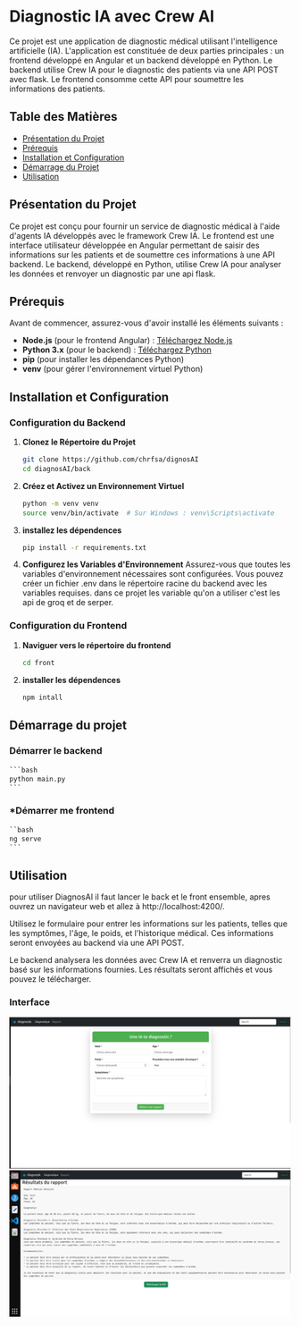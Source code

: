# Diagnostic IA avec Crew AI

Ce projet est une application de diagnostic médical utilisant l'intelligence artificielle (IA). L'application est constituée de deux parties principales : un frontend développé en Angular et un backend développé en Python. Le backend utilise Crew IA pour le diagnostic des patients via une API POST avec flask. Le frontend consomme cette API pour soumettre les informations des patients.

## Table des Matières

- [Présentation du Projet](#présentation-du-projet)
- [Prérequis](#prérequis)
- [Installation et Configuration](#installation-et-configuration)
- [Démarrage du Projet](#démarrage-du-projet)
- [Utilisation](#utilisation)


## Présentation du Projet

Ce projet est conçu pour fournir un service de diagnostic médical à l'aide d'agents IA développés avec le framework Crew IA. Le frontend est une interface utilisateur développée en Angular permettant de saisir des informations sur les patients et de soumettre ces informations à une API backend. Le backend, développé en Python, utilise Crew IA pour analyser les données et renvoyer un diagnostic par une api flask.

## Prérequis

Avant de commencer, assurez-vous d'avoir installé les éléments suivants :

- **Node.js** (pour le frontend Angular) : [Téléchargez Node.js](https://nodejs.org/)
- **Python 3.x** (pour le backend) : [Téléchargez Python](https://www.python.org/)
- **pip** (pour installer les dépendances Python)
- **venv** (pour gérer l'environnement virtuel Python)

## Installation et Configuration

### Configuration du Backend

1. **Clonez le Répertoire du Projet**

   ```bash
   git clone https://github.com/chrfsa/dignosAI
   cd diagnosAI/back
   ```
2. **Créez et Activez un Environnement Virtuel**

   ```bash
   python -m venv venv
   source venv/bin/activate  # Sur Windows : venv\Scripts\activate
   ```

3. **installez les dépendences**
    ```bash
    pip install -r requirements.txt
    ```
4. **Configurez les Variables d'Environnement**
Assurez-vous que toutes les variables d'environnement nécessaires sont configurées. Vous pouvez créer un fichier .env dans le répertoire racine du backend avec les variables requises. dans ce projet les variable qu'on a utiliser c'est les api de groq et de serper.

### Configuration du Frontend

1. **Naviguer vers le répertoire du frontend**
    ```bash
    cd front
    ```
2. **installer les dépendences**
    ```bash
    npm intall
    ```
## Démarrage du projet
### **Démarrer le backend**

    ```bash
    python main.py
    ```
### ***Démarrer me frontend**

    ``bash
    ng serve
    ```
    
## Utilisation
pour utiliser DiagnosAI il faut lancer le back et le front ensemble, apres ouvrez un navigateur web et allez à http://localhost:4200/.

Utilisez le formulaire pour entrer les informations sur les patients, telles que les symptômes, l'âge, le poids, et l'historique médical. Ces informations seront envoyées au backend via une API POST.

Le backend analysera les données avec Crew IA et renverra un diagnostic basé sur les informations fournies. Les résultats seront affichés et vous pouvez le télécharger.

### Interface

![Formulaire](back/dignosai.png)
![Rapport](back/rapport.png)
